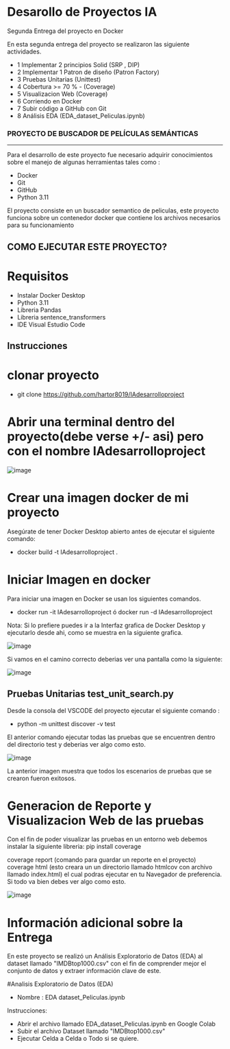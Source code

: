 # Desarollo de Proyectos IA
Segunda Entrega del proyecto en Docker

En esta segunda entrega del proyecto se realizaron las siguiente actividades.

* 1 Implementar 2 principios Solid (SRP , DIP)
* 2 Implementar 1 Patron de diseño (Patron Factory)
* 3 Pruebas Unitarias (Unittest)
* 4 Cobertura >= 70 % - (Coverage)
* 5 Visualizacion Web (Coverage)
* 6 Corriendo en Docker 
* 7 Subir código a GitHub con Git
* 8 Análisis EDA (EDA_dataset_Peliculas.ipynb)

### PROYECTO DE BUSCADOR DE PELÍCULAS SEMÁNTICAS
<hr>
Para el desarrollo de este proyecto fue necesario adquirir conocimientos sobre el manejo de algunas herramientas tales como :

*  Docker
*  Git
*  GitHub
*  Python 3.11

El proyecto consiste en un buscador semantico de peliculas, este proyecto funciona sobre un contenedor docker que contiene los archivos necesarios para su funcionamiento 

## COMO EJECUTAR ESTE PROYECTO?

# Requisitos
* Instalar Docker Desktop
* Python 3.11
* Libreria Pandas
* Libreria sentence_transformers
* IDE Visual Estudio Code

## Instrucciones

# clonar proyecto
* git clone https://github.com/hartor8019/IAdesarrolloproject
# Abrir una terminal dentro del proyecto(debe verse +/- asi) pero con el nombre IAdesarrolloproject
 ![image](https://github.com/user-attachments/assets/a9de3ca4-e0ed-486c-b093-24de501125ce)

# Crear una imagen docker de mi proyecto
Asegúrate de tener Docker Desktop abierto antes de ejecutar el siguiente comando:

* docker build -t IAdesarrolloproject . 

# Iniciar Imagen en docker
Para iniciar una imagen en Docker se usan los siguientes comandos.

* docker run -it IAdesarrolloproject   ó   docker run -d IAdesarrolloproject

Nota: Si lo prefiere puedes ir a la Interfaz grafica de Docker Desktop y ejecutarlo desde ahi, como se muestra en la siguiente grafica.

![image](https://github.com/user-attachments/assets/3f54115d-fe21-46c1-a624-c92879e92d5c)

Si vamos en el camino correcto deberias ver una pantalla como la siguiente:

![image](https://github.com/user-attachments/assets/1ebea1d0-e41b-406a-9384-aae6abc711c2)

## Pruebas Unitarias test_unit_search.py

Desde la consola del VSCODE del proyecto ejecutar el siguiente comando :
* python -m unittest discover -v test

El anterior comando ejecutar todas las pruebas que se encuentren dentro del directorio test y deberias ver algo como esto.

![image](https://github.com/user-attachments/assets/7e0f9048-d642-49a8-9d4f-793f8fa821d1)

La anterior imagen muestra que todos los escenarios de pruebas que se crearon fueron exitosos.

# Generacion de Reporte y Visualizacion Web de las pruebas
Con el fin de poder visualizar las pruebas en un entorno web debemos instalar la siguiente libreria:
pip install coverage 

coverage report (comando para guardar un reporte en el proyecto)
coverage html (esto creara un un directorio llamado htmlcov con archivo llamado index.html) el cual podras ejecutar en tu Navegador de preferencia. Si todo va bien debes ver algo como esto.

![image](https://github.com/user-attachments/assets/79d9d58f-cfca-4c7f-bfc7-fd08538ad748)

# Información adicional sobre la Entrega

En este proyecto se realizó un Análisis Exploratorio de Datos (EDA) al dataset llamado "IMDBtop1000.csv" con el fin de comprender mejor el conjunto de datos y extraer información clave de este. 

#Analisis Exploratorio de Datos (EDA)

* Nombre : EDA dataset_Peliculas.ipynb

Instrucciones:

* Abrir el archivo llamado EDA_dataset_Peliculas.ipynb en Google Colab
* Subir el archivo Dataset llamado "IMDBtop1000.csv"
* Ejecutar Celda a Celda o Todo si se quiere.












